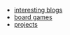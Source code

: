 - [interesting blogs](interesting-blogs.md)
- [board games](board-games.md)
- [projects](projects.md)
